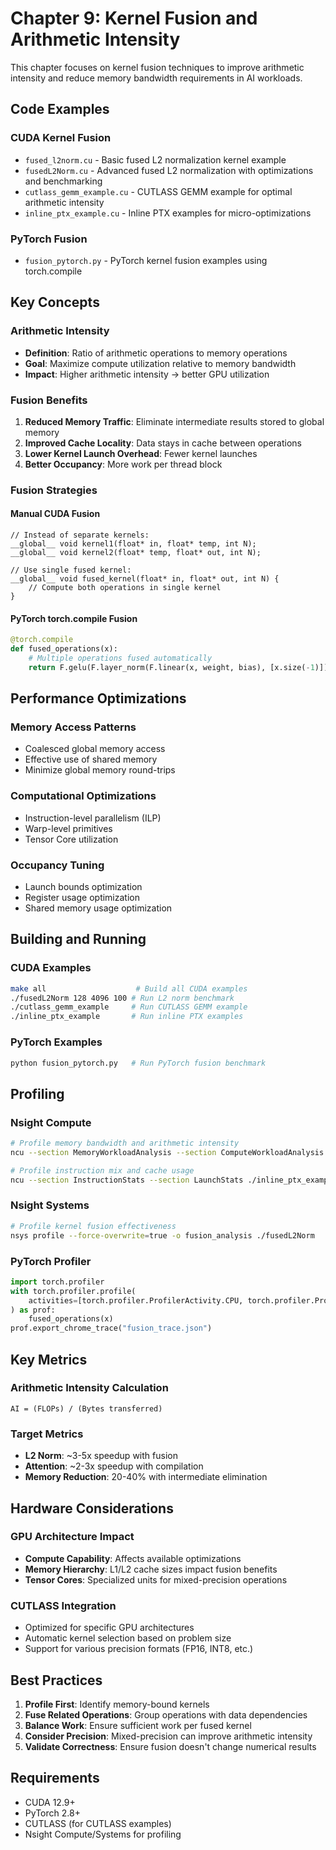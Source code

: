# Chapter 9: Kernel Fusion and Arithmetic Intensity

This chapter focuses on kernel fusion techniques to improve arithmetic intensity and reduce memory bandwidth requirements in AI workloads.

## Code Examples

### CUDA Kernel Fusion
- `fused_l2norm.cu` - Basic fused L2 normalization kernel example
- `fusedL2Norm.cu` - Advanced fused L2 normalization with optimizations and benchmarking
- `cutlass_gemm_example.cu` - CUTLASS GEMM example for optimal arithmetic intensity
- `inline_ptx_example.cu` - Inline PTX examples for micro-optimizations

### PyTorch Fusion
- `fusion_pytorch.py` - PyTorch kernel fusion examples using torch.compile

## Key Concepts

### Arithmetic Intensity
- **Definition**: Ratio of arithmetic operations to memory operations
- **Goal**: Maximize compute utilization relative to memory bandwidth
- **Impact**: Higher arithmetic intensity → better GPU utilization

### Fusion Benefits
1. **Reduced Memory Traffic**: Eliminate intermediate results stored to global memory
2. **Improved Cache Locality**: Data stays in cache between operations
3. **Lower Kernel Launch Overhead**: Fewer kernel launches
4. **Better Occupancy**: More work per thread block

### Fusion Strategies

#### Manual CUDA Fusion
```cuda
// Instead of separate kernels:
__global__ void kernel1(float* in, float* temp, int N);
__global__ void kernel2(float* temp, float* out, int N);

// Use single fused kernel:
__global__ void fused_kernel(float* in, float* out, int N) {
    // Compute both operations in single kernel
}
```

#### PyTorch torch.compile Fusion
```python
@torch.compile
def fused_operations(x):
    # Multiple operations fused automatically
    return F.gelu(F.layer_norm(F.linear(x, weight, bias), [x.size(-1)]))
```

## Performance Optimizations

### Memory Access Patterns
- Coalesced global memory access
- Effective use of shared memory
- Minimize global memory round-trips

### Computational Optimizations
- Instruction-level parallelism (ILP)
- Warp-level primitives
- Tensor Core utilization

### Occupancy Tuning
- Launch bounds optimization
- Register usage optimization
- Shared memory usage optimization

## Building and Running

### CUDA Examples
```bash
make all                    # Build all CUDA examples
./fusedL2Norm 128 4096 100 # Run L2 norm benchmark
./cutlass_gemm_example     # Run CUTLASS GEMM example
./inline_ptx_example       # Run inline PTX examples
```

### PyTorch Examples
```bash
python fusion_pytorch.py   # Run PyTorch fusion benchmark
```

## Profiling

### Nsight Compute
```bash
# Profile memory bandwidth and arithmetic intensity
ncu --section MemoryWorkloadAnalysis --section ComputeWorkloadAnalysis ./fusedL2Norm

# Profile instruction mix and cache usage
ncu --section InstructionStats --section LaunchStats ./inline_ptx_example
```

### Nsight Systems
```bash
# Profile kernel fusion effectiveness
nsys profile --force-overwrite=true -o fusion_analysis ./fusedL2Norm
```

### PyTorch Profiler
```python
import torch.profiler
with torch.profiler.profile(
    activities=[torch.profiler.ProfilerActivity.CPU, torch.profiler.ProfilerActivity.CUDA]
) as prof:
    fused_operations(x)
prof.export_chrome_trace("fusion_trace.json")
```

## Key Metrics

### Arithmetic Intensity Calculation
```
AI = (FLOPs) / (Bytes transferred)
```

### Target Metrics
- **L2 Norm**: ~3-5x speedup with fusion
- **Attention**: ~2-3x speedup with compilation
- **Memory Reduction**: 20-40% with intermediate elimination

## Hardware Considerations

### GPU Architecture Impact
- **Compute Capability**: Affects available optimizations
- **Memory Hierarchy**: L1/L2 cache sizes impact fusion benefits  
- **Tensor Cores**: Specialized units for mixed-precision operations

### CUTLASS Integration
- Optimized for specific GPU architectures
- Automatic kernel selection based on problem size
- Support for various precision formats (FP16, INT8, etc.)

## Best Practices

1. **Profile First**: Identify memory-bound kernels
2. **Fuse Related Operations**: Group operations with data dependencies
3. **Balance Work**: Ensure sufficient work per fused kernel
4. **Consider Precision**: Mixed-precision can improve arithmetic intensity
5. **Validate Correctness**: Ensure fusion doesn't change numerical results

## Requirements

- CUDA 12.9+
- PyTorch 2.8+
- CUTLASS (for CUTLASS examples)
- Nsight Compute/Systems for profiling